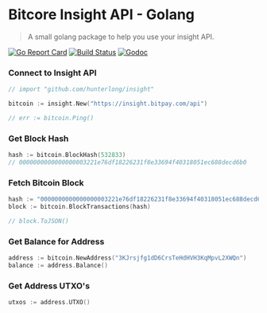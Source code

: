 # Bitcore Insight API - Golang
>A small golang package to help you use your insight API.

[![Go Report Card](https://goreportcard.com/badge/github.com/hunterlong/insight)](https://goreportcard.com/report/github.com/hunterlong/insight)
[![Build Status](https://travis-ci.com/hunterlong/insight.svg?branch=master)](https://travis-ci.com/hunterlong/insight)
[![Godoc](https://godoc.org/github.com/hunterlong/insight?status.svg)](https://godoc.org/github.com/hunterlong/insight)

### Connect to Insight API
```go
// import "github.com/hunterlong/insight"

bitcoin := insight.New("https://insight.bitpay.com/api")

// err := bitcoin.Ping()
```

### Get Block Hash
```go
hash := bitcoin.BlockHash(532833)
// 0000000000000000003221e76df18226231f8e33694f40318051ec688decd6b0
```

### Fetch Bitcoin Block
```go
hash := "0000000000000000003221e76df18226231f8e33694f40318051ec688decd6b0"
block := bitcoin.BlockTransactions(hash)

// block.ToJSON()
```

### Get Balance for Address
```go
address := bitcoin.NewAddress("3KJrsjfg1dD6CrsTeHdHVH3KqMpvL2XWQn")
balance := address.Balance()
```

### Get Address UTXO's
```go
utxos := address.UTXO()
```

